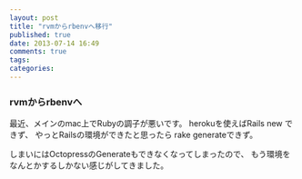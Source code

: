 ```yaml
---
layout: post
title: "rvmからrbenvへ移行"
published: true
date: 2013-07-14 16:49
comments: true
tags: 
categories: 
---
```


### rvmからrbenvへ

最近、メインのmac上でRubyの調子が悪いです。
herokuを使えばRails new できず、
やっとRailsの環境ができたと思ったら
rake generateできず。

しまいにはOctopressのGenerateもできなくなってしまったので、
もう環境をなんとかするしかない感じがしてきました。




